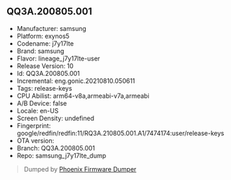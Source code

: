 ## QQ3A.200805.001
- Manufacturer: samsung
- Platform: exynos5
- Codename: j7y17lte
- Brand: samsung
- Flavor: lineage_j7y17lte-user
- Release Version: 10
- Id: QQ3A.200805.001
- Incremental: eng.gonic.20210810.050611
- Tags: release-keys
- CPU Abilist: arm64-v8a,armeabi-v7a,armeabi
- A/B Device: false
- Locale: en-US
- Screen Density: undefined
- Fingerprint: google/redfin/redfin:11/RQ3A.210805.001.A1/7474174:user/release-keys
- OTA version: 
- Branch: QQ3A.200805.001
- Repo: samsung_j7y17lte_dump


>Dumped by [Phoenix Firmware Dumper](https://github.com/DroidDumps/phoenix_firmware_dumper)
